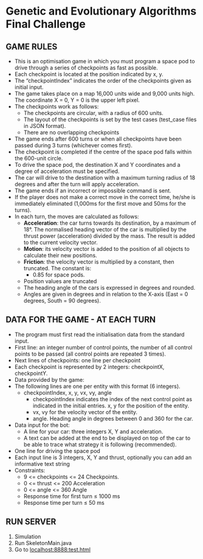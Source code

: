 # Genetic and Evolutionary Algorithms Final Challenge

## GAME RULES

- This is an optimisation game in which you must program a space pod to drive through a series of checkpoints as fast as
  possible.
- Each checkpoint is located at the position indicated by x, y.
- The “checkpointIndex” indicates the order of the checkpoints given as initial input.
- The game takes place on a map 16,000 units wide and 9,000 units high. The coordinate X = 0, Y = 0 is the upper left
  pixel.
- The checkpoints work as follows:
    - The checkpoints are circular, with a radius of 600 units.
    - The layout of the checkpoints is set by the test cases (test_case files in JSON format).
    - There are no overlapping checkpoints
- The game ends after 600 turns or when all checkpoints have been passed during 3 turns (whichever comes first).
- The checkpoint is completed if the centre of the space pod falls within the 600-unit circle.
- To drive the space pod, the destination X and Y coordinates and a degree of acceleration must be specified.
- The car will drive to the destination with a maximum turning radius of 18 degrees and after the turn will apply
  acceleration.
- The game ends if an incorrect or impossible command is sent.
- If the player does not make a correct move in the correct time, he/she is immediately eliminated (1,000ms for the
  first move and 50ms for the turns).
- In each turn, the moves are calculated as follows:
    - **Acceleration**: the car turns towards its destination, by a maximum of 18°. The normalised heading vector of the
      car is multiplied by the thrust power (acceleration) divided by the mass. The result is added to the current
      velocity vector.
    - **Motion**: its velocity vector is added to the position of all objects to calculate their new positions.
    - **Friction**: the velocity vector is multiplied by a constant, then truncated. The constant is:
        - 0.85 for space pods.
    - Position values are truncated
    - The heading angle of the cars is expressed in degrees and rounded.
    - Angles are given in degrees and in relation to the X-axis (East = 0 degrees, South = 90 degrees).

## DATA FOR THE GAME - AT EACH TURN

- The program must first read the initialisation data from the standard input.
- First line: an integer number of control points, the number of all control points to be passed (all control points are
  repeated 3 times).
- Next lines of checkpoints: one line per checkpoint
- Each checkpoint is represented by 2 integers: checkpointX, checkpointY.
- Data provided by the game:
- The following lines are one per entity with this format (6 integers).
    - checkpointIndex, x, y, vx, vy, angle
        - checkpointIndex indicates the index of the next control point as indicated in the initial entries. x, y for
          the position of the entity.
        - vx, vy for the velocity vector of the entity.
        - angle. Heading angle in degrees between 0 and 360 for the car.
- Data input for the bot:
    - A line for your car: three integers X, Y and acceleration.
    - A text can be added at the end to be displayed on top of the car to be able to trace what strategy it is
      following (recommended).
- One line for driving the space pod
- Each input line is 3 integers, X, Y and thrust, optionally you can add an informative text string
- Constraints:
    - 9 <= checkpoints <= 24 Checkpoints.
    - 0 <= thrust <= 200 Acceleration
    - 0 <= angle <= 360 Angle
    - Response time for first turn ≤ 1000 ms
    - Response time per turn ≤ 50 ms

## RUN SERVER

1. Simulation
2. Run SkeletonMain.java
3. Go to [localhost:8888:test.html](HTTP://LOCALHOST:8888/TEST.HTML)